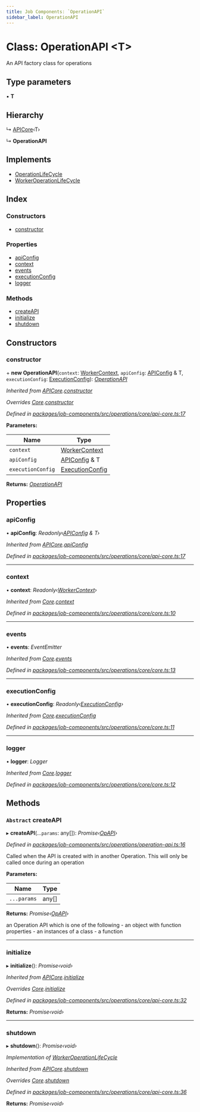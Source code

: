 ```yaml
---
title: Job Components: `OperationAPI`
sidebar_label: OperationAPI
---
```


# Class: OperationAPI <**T**>

An API factory class for operations

## Type parameters

▪ **T**

## Hierarchy

  ↳ [APICore](apicore.md)‹T›

  ↳ **OperationAPI**

## Implements

* [OperationLifeCycle](../interfaces/operationlifecycle.md)
* [WorkerOperationLifeCycle](../interfaces/workeroperationlifecycle.md)

## Index

### Constructors

* [constructor](operationapi.md#constructor)

### Properties

* [apiConfig](operationapi.md#apiconfig)
* [context](operationapi.md#context)
* [events](operationapi.md#events)
* [executionConfig](operationapi.md#executionconfig)
* [logger](operationapi.md#logger)

### Methods

* [createAPI](operationapi.md#abstract-createapi)
* [initialize](operationapi.md#initialize)
* [shutdown](operationapi.md#shutdown)

## Constructors

###  constructor

\+ **new OperationAPI**(`context`: [WorkerContext](../interfaces/workercontext.md), `apiConfig`: [APIConfig](../interfaces/apiconfig.md) & T, `executionConfig`: [ExecutionConfig](../interfaces/executionconfig.md)): *[OperationAPI](operationapi.md)*

*Inherited from [APICore](apicore.md).[constructor](apicore.md#constructor)*

*Overrides [Core](core.md).[constructor](core.md#constructor)*

*Defined in [packages/job-components/src/operations/core/api-core.ts:17](https://github.com/terascope/teraslice/blob/b843209f9/packages/job-components/src/operations/core/api-core.ts#L17)*

**Parameters:**

Name | Type |
------ | ------ |
`context` | [WorkerContext](../interfaces/workercontext.md) |
`apiConfig` | [APIConfig](../interfaces/apiconfig.md) & T |
`executionConfig` | [ExecutionConfig](../interfaces/executionconfig.md) |

**Returns:** *[OperationAPI](operationapi.md)*

## Properties

###  apiConfig

• **apiConfig**: *Readonly‹[APIConfig](../interfaces/apiconfig.md) & T›*

*Inherited from [APICore](apicore.md).[apiConfig](apicore.md#apiconfig)*

*Defined in [packages/job-components/src/operations/core/api-core.ts:17](https://github.com/terascope/teraslice/blob/b843209f9/packages/job-components/src/operations/core/api-core.ts#L17)*

___

###  context

• **context**: *Readonly‹[WorkerContext](../interfaces/workercontext.md)›*

*Inherited from [Core](core.md).[context](core.md#context)*

*Defined in [packages/job-components/src/operations/core/core.ts:10](https://github.com/terascope/teraslice/blob/b843209f9/packages/job-components/src/operations/core/core.ts#L10)*

___

###  events

• **events**: *EventEmitter*

*Inherited from [Core](core.md).[events](core.md#events)*

*Defined in [packages/job-components/src/operations/core/core.ts:13](https://github.com/terascope/teraslice/blob/b843209f9/packages/job-components/src/operations/core/core.ts#L13)*

___

###  executionConfig

• **executionConfig**: *Readonly‹[ExecutionConfig](../interfaces/executionconfig.md)›*

*Inherited from [Core](core.md).[executionConfig](core.md#executionconfig)*

*Defined in [packages/job-components/src/operations/core/core.ts:11](https://github.com/terascope/teraslice/blob/b843209f9/packages/job-components/src/operations/core/core.ts#L11)*

___

###  logger

• **logger**: *Logger*

*Inherited from [Core](core.md).[logger](core.md#logger)*

*Defined in [packages/job-components/src/operations/core/core.ts:12](https://github.com/terascope/teraslice/blob/b843209f9/packages/job-components/src/operations/core/core.ts#L12)*

## Methods

### `Abstract` createAPI

▸ **createAPI**(...`params`: any[]): *Promise‹[OpAPI](../overview.md#opapi)›*

*Defined in [packages/job-components/src/operations/operation-api.ts:16](https://github.com/terascope/teraslice/blob/b843209f9/packages/job-components/src/operations/operation-api.ts#L16)*

Called when the API is created with in another Operation.
This will only be called once during an operation

**Parameters:**

Name | Type |
------ | ------ |
`...params` | any[] |

**Returns:** *Promise‹[OpAPI](../overview.md#opapi)›*

an Operation API which is one of the following
          - an object with function properties
          - an instances of a class
          - a function

___

###  initialize

▸ **initialize**(): *Promise‹void›*

*Inherited from [APICore](apicore.md).[initialize](apicore.md#initialize)*

*Overrides [Core](core.md).[initialize](core.md#abstract-initialize)*

*Defined in [packages/job-components/src/operations/core/api-core.ts:32](https://github.com/terascope/teraslice/blob/b843209f9/packages/job-components/src/operations/core/api-core.ts#L32)*

**Returns:** *Promise‹void›*

___

###  shutdown

▸ **shutdown**(): *Promise‹void›*

*Implementation of [WorkerOperationLifeCycle](../interfaces/workeroperationlifecycle.md)*

*Inherited from [APICore](apicore.md).[shutdown](apicore.md#shutdown)*

*Overrides [Core](core.md).[shutdown](core.md#abstract-shutdown)*

*Defined in [packages/job-components/src/operations/core/api-core.ts:36](https://github.com/terascope/teraslice/blob/b843209f9/packages/job-components/src/operations/core/api-core.ts#L36)*

**Returns:** *Promise‹void›*
